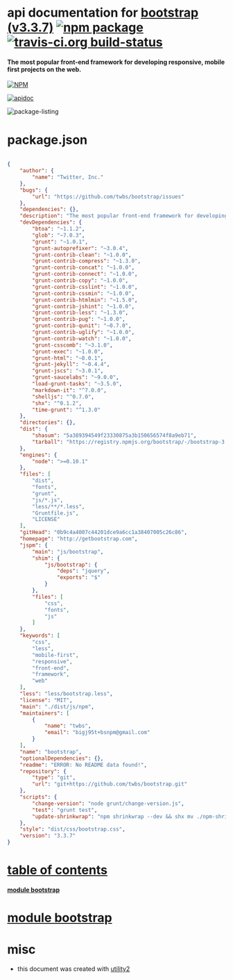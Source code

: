 # api documentation for  [bootstrap (v3.3.7)](http://getbootstrap.com)  [![npm package](https://img.shields.io/npm/v/npmdoc-bootstrap.svg?style=flat-square)](https://www.npmjs.org/package/npmdoc-bootstrap) [![travis-ci.org build-status](https://api.travis-ci.org/npmdoc/node-npmdoc-bootstrap.svg)](https://travis-ci.org/npmdoc/node-npmdoc-bootstrap)
#### The most popular front-end framework for developing responsive, mobile first projects on the web.

[![NPM](https://nodei.co/npm/bootstrap.png?downloads=true)](https://www.npmjs.com/package/bootstrap)

[![apidoc](https://npmdoc.github.io/node-npmdoc-bootstrap/build/screen-capture.buildNpmdoc.browser._2Fhome_2Ftravis_2Fbuild_2Fnpmdoc_2Fnode-npmdoc-bootstrap_2Ftmp_2Fbuild_2Fapidoc.html.png)](https://npmdoc.github.io/node-npmdoc-bootstrap/build..beta..travis-ci.org/apidoc.html)

![package-listing](https://npmdoc.github.io/node-npmdoc-bootstrap/build/screen-capture.npmPackageListing.svg)



# package.json

```json

{
    "author": {
        "name": "Twitter, Inc."
    },
    "bugs": {
        "url": "https://github.com/twbs/bootstrap/issues"
    },
    "dependencies": {},
    "description": "The most popular front-end framework for developing responsive, mobile first projects on the web.",
    "devDependencies": {
        "btoa": "~1.1.2",
        "glob": "~7.0.3",
        "grunt": "~1.0.1",
        "grunt-autoprefixer": "~3.0.4",
        "grunt-contrib-clean": "~1.0.0",
        "grunt-contrib-compress": "~1.3.0",
        "grunt-contrib-concat": "~1.0.0",
        "grunt-contrib-connect": "~1.0.0",
        "grunt-contrib-copy": "~1.0.0",
        "grunt-contrib-csslint": "~1.0.0",
        "grunt-contrib-cssmin": "~1.0.0",
        "grunt-contrib-htmlmin": "~1.5.0",
        "grunt-contrib-jshint": "~1.0.0",
        "grunt-contrib-less": "~1.3.0",
        "grunt-contrib-pug": "~1.0.0",
        "grunt-contrib-qunit": "~0.7.0",
        "grunt-contrib-uglify": "~1.0.0",
        "grunt-contrib-watch": "~1.0.0",
        "grunt-csscomb": "~3.1.0",
        "grunt-exec": "~1.0.0",
        "grunt-html": "~8.0.1",
        "grunt-jekyll": "~0.4.4",
        "grunt-jscs": "~3.0.1",
        "grunt-saucelabs": "~9.0.0",
        "load-grunt-tasks": "~3.5.0",
        "markdown-it": "^7.0.0",
        "shelljs": "^0.7.0",
        "shx": "^0.1.2",
        "time-grunt": "^1.3.0"
    },
    "directories": {},
    "dist": {
        "shasum": "5a389394549f23330875a3b150656574f8a9eb71",
        "tarball": "https://registry.npmjs.org/bootstrap/-/bootstrap-3.3.7.tgz"
    },
    "engines": {
        "node": ">=0.10.1"
    },
    "files": [
        "dist",
        "fonts",
        "grunt",
        "js/*.js",
        "less/**/*.less",
        "Gruntfile.js",
        "LICENSE"
    ],
    "gitHead": "0b9c4a4007c44201dce9a6cc1a38407005c26c86",
    "homepage": "http://getbootstrap.com",
    "jspm": {
        "main": "js/bootstrap",
        "shim": {
            "js/bootstrap": {
                "deps": "jquery",
                "exports": "$"
            }
        },
        "files": [
            "css",
            "fonts",
            "js"
        ]
    },
    "keywords": [
        "css",
        "less",
        "mobile-first",
        "responsive",
        "front-end",
        "framework",
        "web"
    ],
    "less": "less/bootstrap.less",
    "license": "MIT",
    "main": "./dist/js/npm",
    "maintainers": [
        {
            "name": "twbs",
            "email": "bigj95t+bsnpm@gmail.com"
        }
    ],
    "name": "bootstrap",
    "optionalDependencies": {},
    "readme": "ERROR: No README data found!",
    "repository": {
        "type": "git",
        "url": "git+https://github.com/twbs/bootstrap.git"
    },
    "scripts": {
        "change-version": "node grunt/change-version.js",
        "test": "grunt test",
        "update-shrinkwrap": "npm shrinkwrap --dev && shx mv ./npm-shrinkwrap.json ./grunt/npm-shrinkwrap.json"
    },
    "style": "dist/css/bootstrap.css",
    "version": "3.3.7"
}
```



# <a name="apidoc.tableOfContents"></a>[table of contents](#apidoc.tableOfContents)

#### [module bootstrap](#apidoc.module.bootstrap)



# <a name="apidoc.module.bootstrap"></a>[module bootstrap](#apidoc.module.bootstrap)



# misc
- this document was created with [utility2](https://github.com/kaizhu256/node-utility2)
